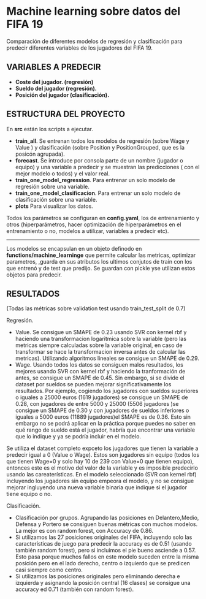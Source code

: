 # Machine learning sobre datos del FIFA 19

Comparación de  diferentes modelos de regresión y clasificación para predecir diferentes variables de los jugadores del FIFA 19.
## VARIABLES A PREDECIR
* **Coste del jugador. (regresión)**
* **Sueldo del jugador (regresión).**
* **Posición del jugador (clasificación).**
##

## ESTRUCTURA DEL PROYECTO

En <b>src </b> están los scripts a ejecutar.
* **train_all**. Se entrenan todos los modelos de regresión (sobre Wage y Value ) y clasificación (sobre Position y PositionGrouped, que es la posicón agrupada).
* **forecast**. Se introduce por consola  parte de un nombre (jugador o equipo) y una variable a predecir y 
se muestran las predicciones ( con el mejor modelo o todos) y el valor real.
* **train_one_model_regression**. Para entrenar un solo modelo de regresión sobre una variable.
* **train_one_model_clasificacion**. Para entrenar un solo modelo de clasificación sobre una variable.
* **plots** Para visualizar los datos.

Todos los parámetros se configuran en <b>config.yaml</b>, los de entrenamiento y otros (hiperparámetros, hacer optimización de hiperparámetros en el entrenamiento o no,
modelos a utilizar, variables a predecir etc).

* **
Los modelos  se encapsulan en un objeto definodo en <b>functions/machine_learninge</b> que permite calcular las metricas, optimizar parametros,
,guarda en sus atributos los ultimos conjutos de  train con los que entrenó y de  test que predijo. Se guardan con pickle yse utilizan estos objetos para predecir.

## RESULTADOS
(Todas las métricas sobre validation test usando train_test_split de 0.7)

Regresión. 
* Value. Se consigue un SMAPE de 0.23 usando SVR con kernel rbf y haciendo una transformacion logaritmica sobre la variable (pero las metricas siempre calculadas sobre la variable
original, en caso de transformar se hace la transformacion inversa antes de calcular las metricas). Utilizando algoritmos lineales se consigue un SMAPE de 0.29.
* Wage. Usando todos los datos se consiguen malos resultados, los mejores usando SVR con kernel rbf y haciendo la tranformación de antes, se consigue un SMAPE de 0.45.
Sin embargo, si se divide el dataset por sueldos se pueden mejorar significativamente los resultados. 
Por ejemplo, cogiendo los jugadores con sueldos superiores o iguales a 25000 euros (1619 jugadores) se consigue un SMAPE de 0.28, con jugadores de entre 5000 y 25000 (5506 jugadores )se consigue un SMAPE de 0.30 y
con jugadores de sueldos inferiores o iguales a 5000 euros   (11889 jugadores)el SMAPE es de 0.36. Esto sin embargo no se podrá aplicar en la práctica porque puedes no saber en qué rango de sueldo está el jugador, habría que 
encontrar una variable que lo indique y ya se podría incluir en el modelo.

Se utiliza el dataset completo expceto los jugadores que tienen la variable a predecir igual a 0 (Value o Wage).
Estos son  jugadores sin equipo (todos los que tienen Wage=0 y solo hay 10 de 239 con Value=0 que tienen equipo), entonces este es el motivo del valor de la variable y es imposible predecirlo usando las careaterísticas. En el modelo seleccionado (SVR con kernel rbf)
incluyendo los jugadores sin equipo empeora el modelo, y no se consigue mejorar ingluyendo una nueva variable binaria que indique si el jugador tiene equipo o no.


Clasificación.
* Clasificación por grupos. Agrupando las posiciones en Delantero,Medio, Defensa y Portero se consiguen buenas métricas con muchos modelos.
La mejor es con random forest, con Accuracy de 0.86.
* Si utilizamos las 27 posiciones originales del FIFA, incluyendo solo las características de juego para predecir la accuracy es de 0.51 (usando también random forest), pero si incluimos el pie bueno asciende a 0.57.
Esto pasa porque muchos fallos en este modelo suceden entre la misma posición pero en el lado derecho, centro o izquierdo que se predicen casi siempre como centro.
* Si utilizamos las posiciones originales pero eliminando derecha e izquierda y asignando la posición central (16 clases) se consigue una accuracy ed 0.71 (también con random forest).

